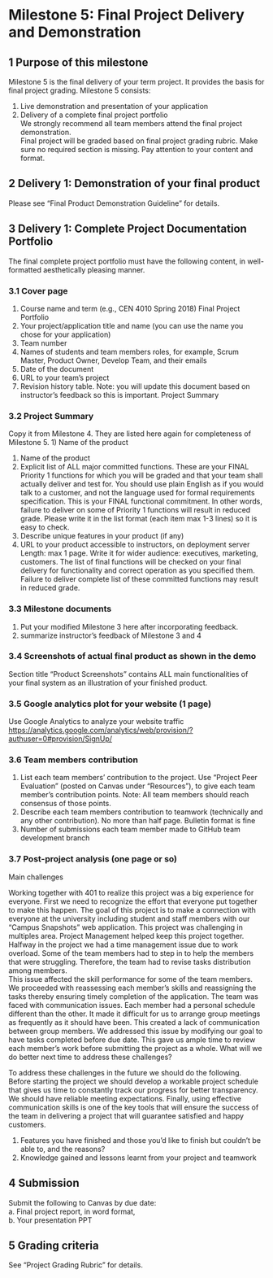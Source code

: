 # Milestone 5: Final Project Delivery and Demonstration

## 1 Purpose of this milestone

Milestone 5 is the final delivery of your term project. It provides the basis for final project grading. Milestone 5 consists:
1) Live demonstration and presentation of your application
2) Delivery of a complete final project portfolio <br>
We strongly recommend all team members attend the final project demonstration. <br>
Final project will be graded based on final project grading rubric. Make sure no required section is missing. Pay attention to your content and format.

## 2 Delivery 1: Demonstration of your final product
Please see “Final Product Demonstration Guideline” for details.

## 3 Delivery 1: Complete Project Documentation Portfolio
The final complete project portfolio must have the following content, in well-formatted aesthetically pleasing manner.

### 3.1 Cover page
1) Course name and term (e.g., CEN 4010 Spring 2018) Final Project Portfolio
2) Your project/application title and name (you can use the name you chose for your application)
3) Team number
4) Names of students and team members roles, for example, Scrum Master, Product Owner, Develop Team, and their emails
5) Date of the document
6) URL to your team’s project
7) Revision history table. Note: you will update this document based on instructor’s feedback so this is important.
Project Summary

### 3.2 Project Summary

Copy it from Milestone 4. They are listed here again for completeness of Milestone 5. 1) Name of the product
1) Name of the product
2) Explicit list of ALL major committed functions. These are your FINAL Priority 1 functions for which you will be graded and that your team shall actually deliver and test for. You should use plain English as if you would talk to a customer, and not the language used for formal requirements specification. This is your FINAL functional commitment. In other words, failure to deliver on some of Priority 1 functions will result in reduced grade. Please write it in the list format (each item max 1-3 lines) so it is easy to check.
3) Describe unique features in your product (if any)
4) URL to your product accessible to instructors, on deployment server
Length: max 1 page. Write it for wider audience: executives, marketing, customers.
The list of final functions will be checked on your final delivery for functionality and correct operation as you specified them. Failure to deliver complete list of these committed functions may result in reduced grade.

### 3.3 Milestone documents

1) Put your modified Milestone 3 here after incorporating feedback.
2) summarize instructor’s feedback of Milestone 3 and 4


### 3.4 Screenshots of actual final product as shown in the demo

Section title “Product Screenshots” contains ALL main functionalities of your final system as an illustration of your finished product.


### 3.5 Google analytics plot for your website (1 page)
Use Google Analytics to analyze your website traffic
https://analytics.google.com/analytics/web/provision/?authuser=0#provision/SignUp/


### 3.6 Team members contribution

1) List each team members’ contribution to the project. Use “Project Peer Evaluation” (posted on Canvas under “Resources”), to give each team member’s contribution points. Note: All team members should reach consensus of those points.
2) Describe each team members contribution to teamwork (technically and any other contribution). No more than half page. Bulletin format is fine
3) Number of submissions each team member made to GitHub team development branch


### 3.7 Post-project analysis (one page or so)

Main challenges

Working together with 401 to realize this project was a big experience for everyone. First we need to recognize the effort that everyone put together to make this happen. The goal of this project is to make a connection with everyone at the university including student and staff members with our “Campus Snapshots” web application. This project was challenging in multiples area.  Project Management helped keep this project together. 
Halfway in the project we had a time management issue due to work overload. Some of the team members had to step in to help the members that were struggling. Therefore, the team had to revise tasks distribution among members.  
This issue affected the skill performance for some of the team members. We proceeded with reassessing each member’s skills and reassigning the tasks thereby ensuring timely completion of the application. 
The team was faced with communication issues. Each member had a personal schedule different than the other. It made it difficult for us to arrange group meetings as frequently as it should have been. This created a lack of communication between group members. We addressed this issue by modifying our goal to have tasks completed before due date. This gave us ample time to review each member’s work before submitting the project as a whole. 
What will we do better next time to address these challenges?

To address these challenges in the future we should do the following. Before starting the project we should develop a workable project schedule that gives us time to constantly track our progress for better transparency. We should have reliable meeting expectations. Finally, using effective communication skills is one of the key tools that will ensure the success of the team in delivering a project that will guarantee satisfied and happy customers. 
1)	Features you have finished and those you’d like to finish but couldn’t be able to, and the reasons?
2)	Knowledge gained and lessons learnt from your project and teamwork



## 4 Submission
Submit the following to Canvas by due date: <br>
a. Final project report, in word format, <br>
b. Your presentation PPT


## 5 Grading criteria
See “Project Grading Rubric” for details.
